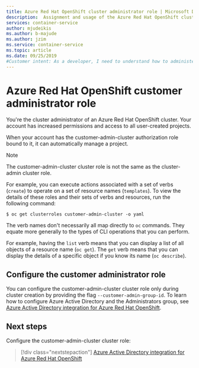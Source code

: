 ```yaml
---
title: Azure Red Hat OpenShift cluster administrator role | Microsoft Docs
description:  Assignment and usage of the Azure Red Hat OpenShift cluster administrator role
services: container-service
author: mjudeikis
ms.author: b-majude
ms.author: jzim
ms.service: container-service
ms.topic: article
ms.date: 09/25/2019
#Customer intent: As a developer, I need to understand how to administer an Azure Red Hat cluster by using the administrative role
---
```


# Azure Red Hat OpenShift customer administrator role

You're the cluster administrator of an Azure Red Hat OpenShift cluster. Your account has increased permissions and access to all user-created projects.

When your account has the customer-admin-cluster authorization role bound to it, it can automatically manage a project.

> [!Note] 
> The customer-admin-cluster cluster role is not the same as the cluster-admin cluster role.


For example, you can execute actions associated with a set of verbs (`create`) to operate on a set of resource names (`templates`). To view the details of these roles and their sets of verbs and resources, run the following command:

`$ oc get clusterroles customer-admin-cluster -o yaml`

The verb names don't necessarily all map directly to `oc` commands. They equate more generally to the types of CLI operations that you can perform. 

For example, having the `list` verb means that you can display a list of all objects of a resource name (`oc get`). The `get` verb means that you can display the details of a specific object if you know its name (`oc describe`).

## Configure the customer administrator role

You can configure the customer-admin-cluster cluster role only during cluster creation by providing the flag `--customer-admin-group-id`. To learn how to configure Azure Active Directory and the Administrators group, see [Azure Active Directory integration for Azure Red Hat OpenShift](howto-aad-app-configuration.md).

## Next steps

Configure the customer-admin-cluster cluster role:
> [!div class="nextstepaction"]
> [Azure Active Directory integration for Azure Red Hat OpenShift](howto-aad-app-configuration.md)
